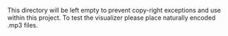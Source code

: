 This directory will be left empty to prevent copy-right exceptions and use within this project. 
To test the visualizer please place naturally encoded .mp3 files.
